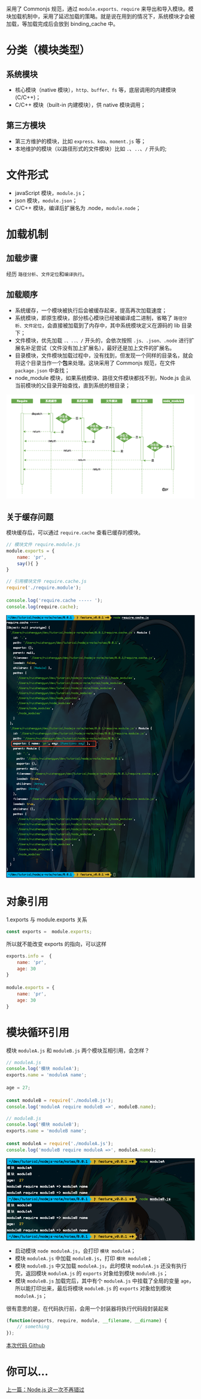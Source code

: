 采用了 Commonjs 规范，通过 `module.exports、require` 来导出和导入模块。模块加载机制中，采用了延迟加载的策略。就是说在用到的情况下，系统模块才会被加载，等加载完成后会放到 binding_cache 中。

# 分类（模块类型）
## 系统模块
- 核心模块（native 模块），`http、buffer、fs` 等，底层调用的内建模块 (C/C++)；
- C/C++ 模块（built-in 内建模块），供 native 模块调用；

## 第三方模块
- 第三方维护的模块，比如 `express、koa、moment.js` 等；
- 本地维护的模块（以路径形式的文件模块）比如 `.`、`..`、`/` 开头的;


# 文件形式
- javaScript 模块，`module.js`；
- json 模块，`module.json`；
- C/C++ 模块，编译后扩展名为 .node，`module.node`；

# 加载机制

## 加载步骤
经历 `路径分析`、`文件定位`和`编译执行`。

## 加载顺序
- 系统缓存，一个模块被执行后会被缓存起来，提高再次加载速度；
- 系统模块，即原生模块，部分核心模块已经被编译成二进制，省略了 `路径分析、文件定位`，会直接被加载到了内存中，其中系统模块定义在源码的 lib 目录下；
- 文件模块，优先加载 `.、..、/` 开头的，会依次按照 `.js、.json、.node` 进行扩展名补足尝试（文件没有加上扩展名），最好还是加上文件的扩展名。
- 目录模块，文件模块加载过程中，没有找到，但发现一个同样的目录名，就会将这个目录当作一个**包**来处理。这块采用了 Commonjs 规范，在文件 `package.json` 中查找；
- node_module 模块，如果系统模块、路径文件模块都找不到，Node.js 会从当前模块的父目录开始查找，直到系统的根目录；

![](./assets/require.png)

## 关于缓存问题
模块缓存后，可以通过 `require.cache` 查看已缓存的模块。

```javascript
// 模块文件 require.module.js
module.exports = {
    name: 'pr',
    say(){ }
}
```


```javascript
// 引用模块文件 require.cache.js
require('./require.module');

console.log('require.cache ----- ');
console.log(require.cache);
```

![](./assets/require.cache.png)

# 对象引用

1.exports 与 module.exports 关系
```javascript
const exports =  module.exports;
```
所以就不能改变 exports 的指向，可以这样

```javascript
exports.info =  {
    name: 'pr',
    age: 30
}

module.exports = {
    name: 'pr',
    age: 30
}
```


# 模块循环引用
模块 `moduleA.js` 和 `moduleB.js` 两个模块互相引用，会怎样？
```javascript
// moduleA.js
console.log('模块 moduleA');
exports.name = 'moduleA name';

age = 27;

const moduleB = require('./moduleB.js');
console.log('moduleA require moduleB =>', moduleB.name);
```

```javascript
// moduleB.js
console.log('模块 moduleB');
exports.name = 'moduleB name';

const moduleA = require('./moduleA.js');
console.log('moduleB require moduleA =>', moduleA.name);
```

![](./assets/module.require.png)

- 启动模块 `node moduleA.js`，会打印 `模块 moduleA`；
- 模块 `moduleA.js` 中加载 `moduleB.js`，打印 `模块 moduleB`；
- 模块 `moduleB.js` 中又加载 `moduleA.js`，此时模块 `moduleA.js` 还没有执行完，返回模块 `moduleA.js` 的 `exports` 对象给到模块 `moduleB.js`；
- 模块 `moduleB.js` 加载完后，其中有个 `moduleA.js` 中挂载了全局的变量 `age`，所以能打印出来，最后将模块 `moduleB.js` 的 `exports` 对象给到模块 `moduleA.js`；

很有意思的是，在代码执行前，会用一个封装器将执行代码段封装起来
```javascript
(function(exports, require, module, __filename, __dirname) {
    // something
});
```

[本次代码 Github](https://github.com/ruizhengyun/nodejs-note/tree/master/notes/0.0.1)

# 你可以...
[上一篇：Node.js 这一次不再错过](https://juejin.im/post/5d668a43f265da03af19e4df)